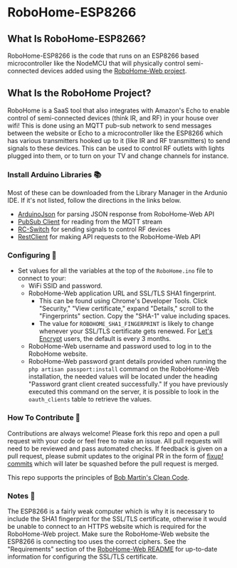 # RoboHome-ESP8266

## What Is RoboHome-ESP8266?

RoboHome-ESP8266 is the code that runs on an ESP8266 based microcontroller like the NodeMCU that will physically control semi-connected devices added using the [RoboHome-Web project](https://github.com/dbudwin/RoboHome-Web).

## What Is the RoboHome Project?

RoboHome is a SaaS tool that also integrates with Amazon's Echo to enable control of semi-connected devices (think IR, and RF) in your house over wifi! This is done using an MQTT pub-sub network to send messages between the website or Echo to a microcontroller like the ESP8266 which has various transmitters hooked up to it (like IR and RF transmitters) to send signals to these devices. This can be used to control RF outlets with lights plugged into them, or to turn on your TV and change channels for instance.

### Install Arduino Libraries :books:

Most of these can be downloaded from the Library Manager in the Ardunio IDE.  If it's not listed, follow the directions in the links below.

- [ArduinoJson](https://github.com/bblanchon/ArduinoJson) for parsing JSON response from RoboHome-Web API
- [PubSub Client](https://github.com/knolleary/pubsubclient) for reading from the MQTT stream
- [RC-Switch](https://github.com/sui77/rc-switch) for sending signals to control RF devices
- [RestClient](https://github.com/DaKaZ/esp8266-restclient) for making API requests to the RoboHome-Web API 

### Configuring :wrench:

- Set values for all the variables at the top of the `RoboHome.ino` file to connect to your:
    - WiFi SSID and password.
    - RoboHome-Web application URL and SSL/TLS SHA1 fingerprint.
        - This can be found using Chrome's Developer Tools.  Click "Security," "View certificate," expand "Details," scroll to the "Fingerprints" section.  Copy the "SHA-1" value including spaces.
        - The value for `ROBOHOME_SHA1_FINGERPRINT` is likely to change whenever your SSL/TLS certificate gets renewed.  For [Let's Encrypt](https://www.letsencrypt.org/) users, the default is every 3 months.
    - RoboHome-Web username and password used to log in to the RoboHome website.
    - RoboHome-Web password grant details provided when running the `php artisan passport:install` command on the RoboHome-Web installation, the needed values will be located under the heading "Password grant client created successfully."  If you have previously executed this command on the server, it is possible to look in the `oauth_clients` table to retrieve the values.

### How To Contribute :gift:

Contributions are always welcome!  Please fork this repo and open a pull request with your code or feel free to make an issue.  All pull requests will need to be reviewed and pass automated checks.  If feedback is given on a pull request, please submit updates to the original PR in the form of [fixup! commits](https://robots.thoughtbot.com/autosquashing-git-commits) which will later be squashed before the pull request is merged.

This repo supports the principles of [Bob Martin's Clean Code](http://www.goodreads.com/book/show/3735293-clean-code).

### Notes :notebook:

The ESP8266 is a fairly weak computer which is why it is necessary to include the SHA1 fingerprint for the SSL/TLS certificate, otherwise it would be unable to connect to an HTTPS website which is required for the RoboHome-Web project.  Make sure the RoboHome-Web website the ESP8266 is connecting too uses the correct ciphers.  See the "Requirements" section of the [RoboHome-Web README](https://github.com/dbudwin/RoboHome-Web/blob/master/README.md) for up-to-date information for configuring the SSL/TLS certificate.
